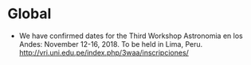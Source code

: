 # Global

* We have confirmed dates for the Third Workshop Astronomia en los Andes: November 12-16,  2018. To be held in Lima, Peru. http://vri.uni.edu.pe/index.php/3waa/inscripciones/
